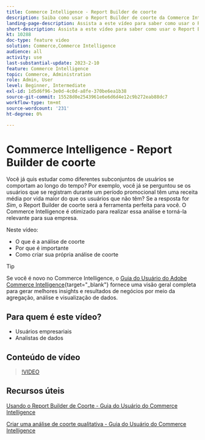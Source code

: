 ```yaml
---
title: Commerce Intelligence - Report Builder de coorte
description: Saiba como usar o Report Builder de coorte da Commerce Intelligence para criar relatórios e análises otimizados que sejam relevantes para sua empresa.
landing-page-description: Assista a este vídeo para saber como usar o Report Builder de coorte da Commerce Intelligence para criar relatórios e análises otimizados que sejam relevantes para sua empresa.
short-description: Assista a este vídeo para saber como usar o Report Builder de coorte da Commerce Intelligence para criar relatórios e análises otimizados que sejam relevantes para sua empresa.
kt: 10288
doc-type: feature video
solution: Commerce,Commerce Intelligence
audience: all
activity: use
last-substantial-update: 2023-2-10
feature: Commerce Intelligence
topic: Commerce, Administration
role: Admin, User
level: Beginner, Intermediate
exl-id: 1d5d6f96-3e0d-4c0d-a8fe-370be6ea1b38
source-git-commit: 15528d0e2543961e6e6d6d4e12c9b272eab88dc7
workflow-type: tm+mt
source-wordcount: '231'
ht-degree: 0%

---
```


# Commerce Intelligence - Report Builder de coorte

Você já quis estudar como diferentes subconjuntos de usuários se comportam ao longo do tempo? Por exemplo, você já se perguntou se os usuários que se registram durante um período promocional têm uma receita média por vida maior do que os usuários que não têm? Se a resposta for _Sim_, o Report Builder de coorte será a ferramenta perfeita para você. O Commerce Intelligence é otimizado para realizar essa análise e torná-la relevante para sua empresa.

Neste vídeo:

- O que é a análise de coorte
- Por que é importante
- Como criar sua própria análise de coorte

>[!TIP]
>
>Se você é novo no Commerce Intelligence, o [Guia do Usuário do Adobe Commerce Intelligence](https://experienceleague.adobe.com/docs/commerce-business-intelligence/mbi/guide-overview.html?lang=pt-BR){target="_blank"} fornece uma visão geral completa para gerar melhores insights e resultados de negócios por meio da agregação, análise e visualização de dados.

## Para quem é este vídeo?

- Usuários empresariais
- Analistas de dados

## Conteúdo de vídeo

>[!VIDEO](https://video.tv.adobe.com/v/346399?quality=12&learn=on&captions=por_br)

## Recursos úteis

[Usando o Report Builder de Coorte - Guia do Usuário do Commerce Intelligence](https://experienceleague.adobe.com/docs/commerce-business-intelligence/mbi/analyze/sql/cohort-rpt-bldr.html?lang=pt-BR)

[Criar uma análise de coorte qualitativa - Guia do Usuário do Commerce Intelligence](https://experienceleague.adobe.com/docs/commerce-business-intelligence/mbi/analyze/sql/create-qual-cohort-analysis.html?lang=pt-BR)
